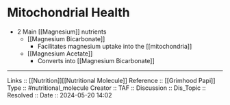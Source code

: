 # Mitochondrial Health

- 2 Main [[Magnesium]] nutrients
	- [[Magnesium Bicarbonate]]
		- Facilitates magnesium uptake into the [[mitochondria]]
	- [[Magnesium Acetate]]
		- Converts into [[Magnesium Bicarbonate]]
---
Links :: [[Nutrition]][[Nutritional Molecule]]
Reference :: [[Grimhood Papi]]
Type :: #nutritional_molecule
Creator ::
TAF ::
Discussion ::
Dis_Topic :: 
Resolved ::
Date :: 2024-05-20 14:02

